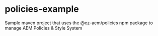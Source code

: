 # policies-example
Sample maven project that uses the @ez-aem/policies npm package to manage AEM Policies &amp; Style System
